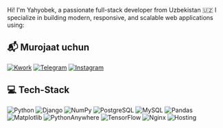 Hi! I'm Yahyobek, a passionate full-stack developer from Uzbekistan 🇺🇿
I specialize in building modern, responsive, and scalable web applications using:

## 📬 Murojaat uchun

[![Kwork](https://img.shields.io/badge/Kwork-ff8c00?style=for-the-badge&logo=freelancer&logoColor=white)](https://kwork.ru/user/django_dev)
[![Telegram](https://img.shields.io/badge/Telegram-2CA5E0?style=for-the-badge&logo=telegram&logoColor=white)](https://t.me/m16uzb)
[![Instagram](https://img.shields.io/badge/Instagram-E4405F?style=for-the-badge&logo=instagram&logoColor=white)](https://instagram.com/bahodirov._2007)


## 💻 Tech-Stack 

![Python](https://img.shields.io/badge/Python-3776AB?style=for-the-badge&logo=python&logoColor=white)
![Django](https://img.shields.io/badge/Django-092E20?style=for-the-badge&logo=django&logoColor=white)
![NumPy](https://img.shields.io/badge/NumPy-013243?style=for-the-badge&logo=numpy&logoColor=white)
![PostgreSQL](https://img.shields.io/badge/PostgreSQL-336791?style=for-the-badge&logo=postgresql&logoColor=white)
![MySQL](https://img.shields.io/badge/MySQL-4479A1?style=for-the-badge&logo=mysql&logoColor=white)
![Pandas](https://img.shields.io/badge/Pandas-150458?style=for-the-badge&logo=pandas&logoColor=white)
![Matplotlib](https://img.shields.io/badge/Matplotlib-11557C?style=for-the-badge&logo=matplotlib&logoColor=white)
![PythonAnywhere](https://img.shields.io/badge/PythonAnywhere-1C1C1C?style=for-the-badge&logo=python&logoColor=white)
![TensorFlow](https://img.shields.io/badge/TensorFlow-FF6F00?style=for-the-badge&logo=tensorflow&logoColor=white)
![Nginx](https://img.shields.io/badge/Nginx-009639?style=for-the-badge&logo=nginx&logoColor=white)
![Hosting](https://img.shields.io/badge/Hosting-430098?style=for-the-badge&logo=cloud&logoColor=white)

